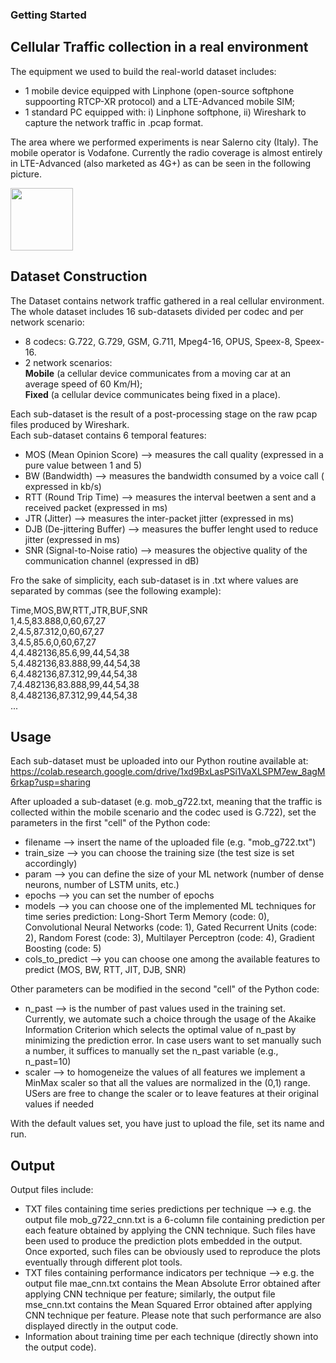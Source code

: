 ### Getting Started

## Cellular Traffic collection in a real environment

The equipment we used to build the real-world dataset includes:
- 1 mobile device equipped with Linphone (open-source softphone suppoorting RTCP-XR protocol) and a LTE-Advanced mobile SIM;
- 1 standard PC equipped with: i) Linphone softphone, ii) Wireshark to capture the network traffic in .pcap format.

The area where we performed experiments is near Salerno city (Italy). The mobile operator is Vodafone. Currently the radio coverage is almost entirely in LTE-Advanced (also marketed as 4G+) as can be seen in the following picture.


<img src="https://user-images.githubusercontent.com/16385982/189587559-d93204dd-02ac-44c0-9224-2c77752d4547.png" width="100" height="100">

## Dataset Construction

The Dataset contains network traffic gathered in a real cellular environment.  
The whole dataset includes 16 sub-datasets divided per codec and per network scenario:
- 8 codecs: G.722, G.729, GSM, G.711, Mpeg4-16, OPUS, Speex-8, Speex-16.
- 2 network scenarios:  
   **Mobile** (a cellular device communicates from a moving car at an average speed of 60 Km/H);  
   **Fixed** (a cellular device communicates being fixed in a place).

Each sub-dataset is the result of a post-processing stage on the raw pcap files produced by Wireshark.  
Each sub-dataset contains 6 temporal features:
- MOS (Mean Opinion Score) --> measures the call quality (expressed in a pure value between 1 and 5)
- BW (Bandwidth) --> measures the bandwidth consumed by a voice call ( expressed in kb/s)
- RTT (Round Trip Time) --> measures the interval beetwen a sent and a received packet (expressed in ms)
- JTR (Jitter) --> measures the inter-packet jitter (expressed in ms)
- DJB (De-jittering Buffer) --> measures the buffer lenght used to reduce jitter (expressed in ms)
- SNR (Signal-to-Noise ratio) --> measures the objective quality of the communication channel (expressed in dB)

Fro the sake of simplicity, each sub-dataset is in .txt where values are separated by commas (see the following example): 

Time,MOS,BW,RTT,JTR,BUF,SNR  
1,4.5,83.888,0,60,67,27  
2,4.5,87.312,0,60,67,27  
3,4.5,85.6,0,60,67,27  
4,4.482136,85.6,99,44,54,38  
5,4.482136,83.888,99,44,54,38  
6,4.482136,87.312,99,44,54,38  
7,4.482136,83.888,99,44,54,38  
8,4.482136,87.312,99,44,54,38  
...

## Usage

Each sub-dataset must be uploaded into our Python routine available at:  
https://colab.research.google.com/drive/1xd9BxLasPSi1VaXLSPM7ew_8agM6rkap?usp=sharing

After uploaded a sub-dataset (e.g. mob_g722.txt, meaning that the traffic is collected within the mobile scenario and the codec used is G.722), set the parameters in the first "cell" of the Python code:  

- filename --> insert the name of the uploaded file (e.g. "mob_g722.txt")
- train_size --> you can choose the training size (the test size is set accordingly) 
- param --> you can define the size of your ML network (number of dense neurons, number of LSTM units, etc.)  
- epochs --> you can set the number of epochs  
- models --> you can choose one of the implemented ML techniques for time series prediction: Long-Short Term Memory (code: 0), Convolutional Neural Networks (code: 1), Gated Recurrent Units (code: 2), Random Forest (code: 3), Multilayer Perceptron (code: 4), Gradient Boosting (code: 5) 
- cols_to_predict --> you can choose one among the available features to predict (MOS, BW, RTT, JIT, DJB, SNR)

Other parameters can be modified in the second "cell" of the Python code:
- n_past --> is the number of past values used in the training set. Currently, we automate such a choice through the usage of the Akaike Information Criterion which selects the optimal value of n_past by minimizing the prediction error. In case users want to set manually such a number, it suffices to manually set the n_past variable (e.g., n_past=10)
- scaler --> to homogeneize the values of all features we implement a MinMax scaler so that all the values are normalized in the (0,1) range. USers are free to change the scaler or to leave features at their original values if needed

With the default values set, you have just to upload the file, set its name and run.

## Output

Output files include:  
- TXT files containing time series predictions per technique --> e.g. the output file mob_g722_cnn.txt is a 6-column file containing prediction per each feature obtained by applying the CNN technique. Such files have been used to produce the prediction plots embedded in the output. Once exported, such files can be obviously used to reproduce the plots eventually through different plot tools.  
- TXT files containing performance indicators per technique --> e.g. the output file mae_cnn.txt contains the Mean Absolute Error obtained after applying CNN technique per feature; similarly, the output file mse_cnn.txt contains the Mean Squared Error obtained after applying CNN technique per feature. Please note that such performance are also displayed directly in the output code.  
- Information about training time per each technique (directly shown into the output code). 

